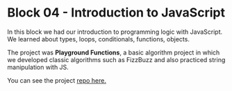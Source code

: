 # Block 04 - Introduction to JavaScript

In this block we had our introduction to programming logic with JavaScript. We learned about types, loops, conditionals, functions, objects.

The project was **Playground Functions**, a basic algorithm project in which we developed classic algorithms such as FizzBuzz and also practiced string manipulation with JS.

You can see the project [repo here.]((https://github.com/heyset/sd-011-project-playground-functions))
